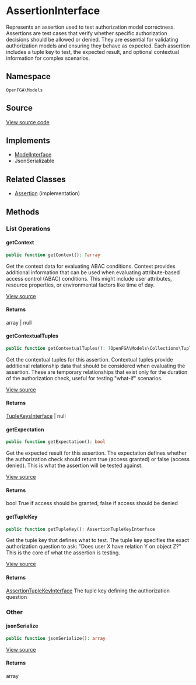 # AssertionInterface

Represents an assertion used to test authorization model correctness. Assertions are test cases that verify whether specific authorization decisions should be allowed or denied. They are essential for validating authorization models and ensuring they behave as expected. Each assertion includes a tuple key to test, the expected result, and optional contextual information for complex scenarios.

## Namespace
`OpenFGA\Models`

## Source
[View source code](https://github.com/evansims/openfga-php/blob/main/src/Models/AssertionInterface.php)

## Implements
* [ModelInterface](ModelInterface.md)
* JsonSerializable

## Related Classes
* [Assertion](Models/Assertion.md) (implementation)



## Methods

                                                                                    
### List Operations
#### getContext


```php
public function getContext(): ?array
```

Get the context data for evaluating ABAC conditions. Context provides additional information that can be used when evaluating attribute-based access control (ABAC) conditions. This might include user attributes, resource properties, or environmental factors like time of day.

[View source](https://github.com/evansims/openfga-php/blob/main/src/Models/AssertionInterface.php#L32)


#### Returns
array &#124; null

#### getContextualTuples


```php
public function getContextualTuples(): ?OpenFGA\Models\Collections\TupleKeysInterface
```

Get the contextual tuples for this assertion. Contextual tuples provide additional relationship data that should be considered when evaluating the assertion. These are temporary relationships that exist only for the duration of the authorization check, useful for testing &quot;what-if&quot; scenarios.

[View source](https://github.com/evansims/openfga-php/blob/main/src/Models/AssertionInterface.php#L44)


#### Returns
[TupleKeysInterface](Models/Collections/TupleKeysInterface.md) &#124; null

#### getExpectation


```php
public function getExpectation(): bool
```

Get the expected result for this assertion. The expectation defines whether the authorization check should return true (access granted) or false (access denied). This is what the assertion will be tested against.

[View source](https://github.com/evansims/openfga-php/blob/main/src/Models/AssertionInterface.php#L55)


#### Returns
bool
 True if access should be granted, false if access should be denied

#### getTupleKey


```php
public function getTupleKey(): AssertionTupleKeyInterface
```

Get the tuple key that defines what to test. The tuple key specifies the exact authorization question to ask: &quot;Does user X have relation Y on object Z?&quot; This is the core of what the assertion is testing.

[View source](https://github.com/evansims/openfga-php/blob/main/src/Models/AssertionInterface.php#L66)


#### Returns
[AssertionTupleKeyInterface](AssertionTupleKeyInterface.md)
 The tuple key defining the authorization question

### Other
#### jsonSerialize


```php
public function jsonSerialize(): array
```


[View source](https://github.com/evansims/openfga-php/blob/main/src/Models/AssertionInterface.php#L77)


#### Returns
array

